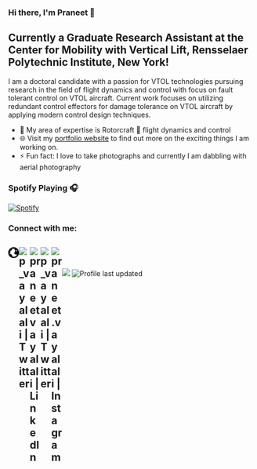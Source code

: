 ### Hi there, I'm Praneet 👋
<!--[website]--> 

## Currently a Graduate Research Assistant at the Center for Mobility with Vertical Lift, Rensselaer Polytechnic Institute, New York!

I am a doctoral candidate with a passion for VTOL technologies pursuing research in the field of flight dynamics and control with focus on fault tolerant control on VTOL aircraft. Current work focuses on utilizing redundant control effectors for damage tolerance on VTOL aircraft by applying modern control design techniques.

- 🌱 My area of expertise is Rotorcraft 🚁 flight dynamics and control
- 🌐 Visit my [portfolio website](https://vayalalipraneet.github.io/mywebsite/) to find out more on the exciting things I am working on.
- ⚡ Fun fact: I love to take photographs and currently I am dabbling with aerial photography

### Spotify Playing 🎧
[![Spotify](https://novatorem-git-master-vayalalipraneet.vercel.app/api/spotify)](https://open.spotify.com/user/praneetvayalali)

### Connect with me:

[<img align="left" alt="https://vayalalipraneet.github.io/mywebsite/" width="22px" src="https://raw.githubusercontent.com/iconic/open-iconic/master/svg/globe.svg" />][website]
[<img align="left" alt="p_vayalali | Twitter" width="22px" src="https://cdn.jsdelivr.net/npm/simple-icons@3.13.0/icons/googlescholar.svg" />][googlescholar]
[<img align="left" alt="praneetvayalali | LinkedIn" width="22px" src="https://cdn.jsdelivr.net/npm/simple-icons@v3/icons/linkedin.svg" />][linkedin]
[<img align="left" alt="p_vayalali | Twitter" width="22px" src="https://cdn.jsdelivr.net/npm/simple-icons@v3/icons/twitter.svg" />][twitter]
[<img align="left" alt="praneet.vayalali | Instagram" width="22px" src="https://cdn.jsdelivr.net/npm/simple-icons@v3/icons/instagram.svg" />][instagram]
<br />
---
[website]: https://vayalalipraneet.github.io/mywebsite/
[googlescholar]: https://scholar.google.com/citations?user=oqfmzbAAAAAJ&hl=en&inst=5831747260623323207
[linkedin]: https://linkedin.com/in/praneetvayalali
[twitter]: https://twitter.com/p_vayalali
[instagram]: https://instagram.com/praneet.vayalali

![](https://visitor-badge.glitch.me/badge?page_id=vayalalipraneet.vayalalipraneet)
![Profile last updated](https://img.shields.io/github/last-commit/samujjwaal/samujjwaal/master?label=Last%20updated&style=flat)
